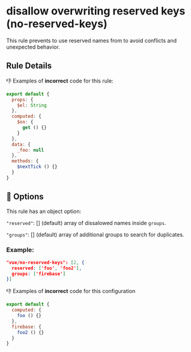 # disallow overwriting reserved keys (no-reserved-keys)

This rule prevents to use reserved names from to avoid conflicts and unexpected behavior.

## Rule Details

:-1: Examples of **incorrect** code for this rule:

```js
export default {
  props: {
    $el: String
  },
  computed: {
    $on: {
      get () {}
    }
  },
  data: {
    _foo: null
  },
  methods: {
    $nextTick () {}
  }
}
```

## :wrench: Options

This rule has an object option:

`"reserved"`: [] (default) array of dissalowed names inside `groups`.

`"groups"`: [] (default) array of additional groups to search for duplicates.

### Example:

``` json
"vue/no-reserved-keys": [2, {
  reserved: ['foo', 'foo2'],
  groups: ['firebase']
}]
```

:-1: Examples of **incorrect** code for this configuration

```js
export default {
  computed: {
    foo () {}
  },
  firebase: {
    foo2 () {}
  }
}
```
